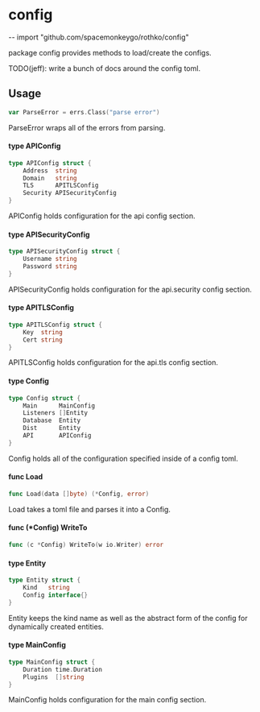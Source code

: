 # config
--
    import "github.com/spacemonkeygo/rothko/config"

package config provides methods to load/create the configs.

TODO(jeff): write a bunch of docs around the config toml.

## Usage

```go
var ParseError = errs.Class("parse error")
```
ParseError wraps all of the errors from parsing.

#### type APIConfig

```go
type APIConfig struct {
	Address  string
	Domain   string
	TLS      APITLSConfig
	Security APISecurityConfig
}
```

APIConfig holds configuration for the api config section.

#### type APISecurityConfig

```go
type APISecurityConfig struct {
	Username string
	Password string
}
```

APISecurityConfig holds configuration for the api.security config section.

#### type APITLSConfig

```go
type APITLSConfig struct {
	Key  string
	Cert string
}
```

APITLSConfig holds configuration for the api.tls config section.

#### type Config

```go
type Config struct {
	Main      MainConfig
	Listeners []Entity
	Database  Entity
	Dist      Entity
	API       APIConfig
}
```

Config holds all of the configuration specified inside of a config toml.

#### func  Load

```go
func Load(data []byte) (*Config, error)
```
Load takes a toml file and parses it into a Config.

#### func (*Config) WriteTo

```go
func (c *Config) WriteTo(w io.Writer) error
```

#### type Entity

```go
type Entity struct {
	Kind   string
	Config interface{}
}
```

Entity keeps the kind name as well as the abstract form of the config for
dynamically created entities.

#### type MainConfig

```go
type MainConfig struct {
	Duration time.Duration
	Plugins  []string
}
```

MainConfig holds configuration for the main config section.
